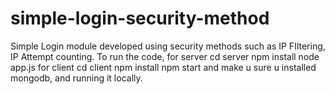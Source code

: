 # simple-login-security-method
Simple Login module developed using security methods such as IP FIltering, IP Attempt counting. To run the code,
for server
cd server
npm install
node app.js
for client
cd client
npm install
npm start
and make u sure u installed mongodb, and running it locally.
